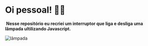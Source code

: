 <h1>Oi pessoal! 👋🏻</h1> <img  

<strong> Nesse repositório eu recriei um interruptor que liga e desliga uma lâmpada ultilizando Javascript.</strong>


 <img alt="lâmpada" src="https://j.gifs.com/gpLNqG.gif">
